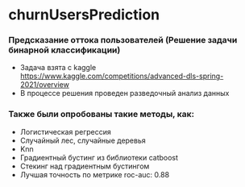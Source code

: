 # churnUsersPrediction
### Предсказание оттока пользователей (Решение задачи бинарной классификации)
* Задача взята с kaggle https://www.kaggle.com/competitions/advanced-dls-spring-2021/overview
* В процессе решения проведен разведочный анализ данных
### Также были опробованы такие методы, как:
 * Логистическая регрессия
 * Случайный лес, случайные деревья
 * Knn
 * Градиентный бустинг из библиотеки catboost
 * Стекинг над градиентным бустингом
 * Лучшая точность по метрике roc-auc: 0.88

